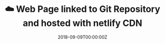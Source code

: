 ---
# Title, summary, and page position.
title: ☁️ Web Page linked to Git Repository and hosted with netlify CDN
linktitle: ☁️ Cloud Computing Devops Example
summary: Used Wowchemy's docs layout for educational purposes, no infringement intended.

image:
  filename: https://www.devotional-reflections-from-the-bible.com/images/2020RF21.jpg
  caption: Stock Image
weight: 1

# icon: book
# icon_pack: fas

# Page metadata.
date: '2018-09-09T00:00:00Z'
toc: false

---